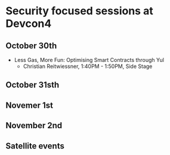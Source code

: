 # Security focused sessions at Devcon4

## October 30th

- Less Gas, More Fun: Optimising Smart Contracts through Yul
    - Christian Reitwiessner, 1:40PM - 1:50PM, Side Stage


## October 31sth


## Novemer 1st



## November 2nd



## Satellite events